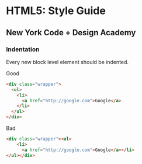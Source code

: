 # HTML5: Style Guide
## New York Code + Design Academy

### Indentation

Every new block level element should be indented.

Good

```html
<div class="wrapper">
  <ul>
    <li>
      <a href="http://google.com">Google</a>
    </li>
  </ul>
</div>
```

Bad

```html
<div class="wrapper"><ul>
    <li>
      <a href="http://google.com">Google</a></li>
</ul></div>
```

